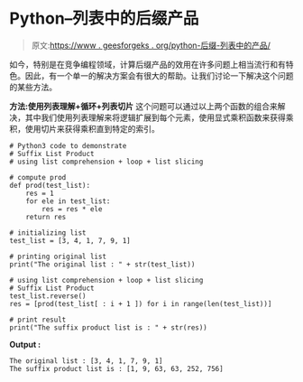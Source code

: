 # Python–列表中的后缀产品

> 原文:[https://www . geesforgeks . org/python-后缀-列表中的产品/](https://www.geeksforgeeks.org/python-suffix-product-in-list/)

如今，特别是在竞争编程领域，计算后缀产品的效用在许多问题上相当流行和有特色。因此，有一个单一的解决方案会有很大的帮助。让我们讨论一下解决这个问题的某些方法。

**方法:使用列表理解+循环+列表切片**
这个问题可以通过以上两个函数的组合来解决，其中我们使用列表理解来将逻辑扩展到每个元素，使用显式乘积函数来获得乘积，使用切片来获得乘积直到特定的索引。

```
# Python3 code to demonstrate 
# Suffix List Product 
# using list comprehension + loop + list slicing 

# compute prod 
def prod(test_list): 
    res = 1
    for ele in test_list: 
        res = res * ele 
    return res 

# initializing list 
test_list = [3, 4, 1, 7, 9, 1] 

# printing original list 
print("The original list : " + str(test_list)) 

# using list comprehension + loop + list slicing 
# Suffix List Product
test_list.reverse() 
res = [prod(test_list[ : i + 1 ]) for i in range(len(test_list))] 

# print result 
print("The suffix product list is : " + str(res)) 
```

**Output :**

```
The original list : [3, 4, 1, 7, 9, 1]
The suffix product list is : [1, 9, 63, 63, 252, 756]

```